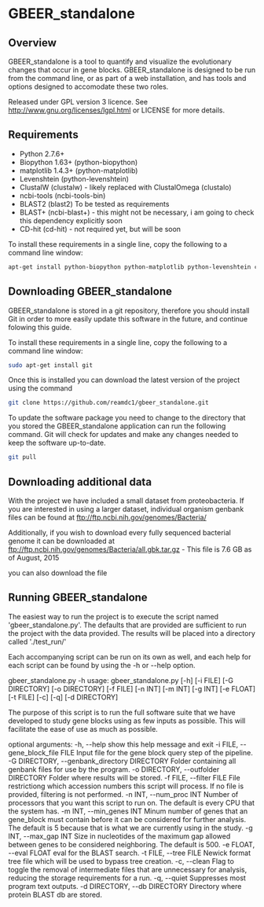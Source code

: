 GBEER_standalone
==========

Overview
--------

GBEER_standalone is a tool to quantify and visualize the evolutionary changes that occur in gene blocks.
GBEER_standalone is designed to be run from the command line, or as part of a web installation, and has tools
and options designed to accomodate these two roles. 

Released under GPL version 3 licence. See http://www.gnu.org/licenses/lgpl.html or
LICENSE for more details.

Requirements
------------
* Python 2.7.6+
* Biopython 1.63+ (python-biopython)
* matplotlib 1.4.3+ (python-matplotlib)
* Levenshtein (python-levenshtein)
* ClustalW (clustalw) - likely replaced with ClustalOmega (clustalo)
* ncbi-tools (ncbi-tools-bin)
* BLAST2 (blast2)
To be tested as requirements
* BLAST+ (ncbi-blast+) - this might not be necessary, i am going to check this dependency explicitly soon
* CD-hit (cd-hit) - not required yet, but will be soon

To install these requirements in a single line, copy the following to a command line window:
```bash
apt-get install python-biopython python-matplotlib python-levenshtein clustalw ncbi-tools-bin blast2 ncbi-blast+ cd-hit
```

Downloading GBEER_standalone
----------------------

GBEER_standalone is stored in a git repository, therefore you should install Git in order
to more easily update this software in the future, and continue folowing this guide.

To install these requirements in a single line, copy the following to a command line window:
```bash
sudo apt-get install git
```

Once this is installed you can download the latest version of the project using the command

```bash
git clone https://github.com/reamdc1/gbeer_standalone.git
```

To update the software package you need to change to the directory that you stored the 
GBEER_standalone application can run the following command.  Git will check for updates
and make any changes needed to keep the software up-to-date.

```bash
git pull
```

 Downloading additional data
----------------------------

With the project we have included a small dataset from proteobacteria. If you are
interested in using a larger dataset, individual organism genbank files can be found at 
ftp://ftp.ncbi.nih.gov/genomes/Bacteria/

Additionally, if you wish to download every fully sequenced bacterial genome it can be downloaded at
ftp://ftp.ncbi.nih.gov/genomes/Bacteria/all.gbk.tar.gz - This file is 7.6 GB as of August, 2015

you can also download the file 


Running GBEER_standalone
-------------------------

The easiest way to run the project is to execute the script named 'gbeer_standalone.py'.  The defaults
that are provided are sufficient to run the project with the data provided.  The results will be placed into a 
directory called './test_run/'

Each accompanying script can be run on its own as well, and each help for each script can be found by
using the -h or --help option.


gbeer_standalone.py -h
usage: gbeer_standalone.py [-h] [-i FILE] [-G DIRECTORY] [-o DIRECTORY]
                           [-f FILE] [-n INT] [-m INT] [-g INT] [-e FLOAT]
                           [-t FILE] [-c] [-q] [-d DIRECTORY]

The purpose of this script is to run the full software suite that we have
developed to study gene blocks using as few inputs as possible. This will
facilitate the ease of use as much as possible.

optional arguments:
  -h, --help            show this help message and exit
  -i FILE, --gene_block_file FILE
                        Input file for the gene block query step of the
                        pipeline.
  -G DIRECTORY, --genbank_directory DIRECTORY
                        Folder containing all genbank files for use by the
                        program.
  -o DIRECTORY, --outfolder DIRECTORY
                        Folder where results will be stored.
  -f FILE, --filter FILE
                        File restrictiong which accession numbers this script
                        will process. If no file is provided, filtering is not
                        performed.
  -n INT, --num_proc INT
                        Number of processors that you want this script to run
                        on. The default is every CPU that the system has.
  -m INT, --min_genes INT
                        Minum number of genes that an gene_block must contain
                        before it can be considered for further analysis. The
                        default is 5 because that is what we are currently
                        using in the study.
  -g INT, --max_gap INT
                        Size in nucleotides of the maximum gap allowed between
                        genes to be considered neighboring. The default is
                        500.
  -e FLOAT, --eval FLOAT
                        eval for the BLAST search.
  -t FILE, --tree FILE  Newick format tree file which will be used to bypass
                        tree creation.
  -c, --clean           Flag to toggle the removal of intermediate files that
                        are unnecessary for analysis, reducing the storage
                        requirements for a run.
  -q, --quiet           Suppresses most program text outputs.
  -d DIRECTORY, --db DIRECTORY
                        Directory where protein BLAST db are stored.
